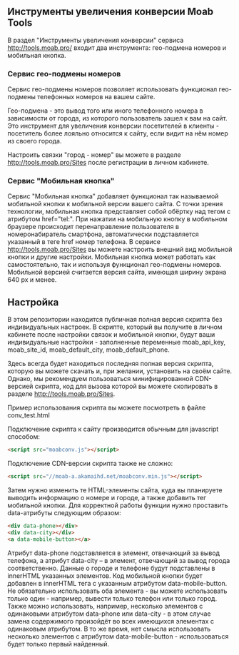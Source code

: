 ## Инструменты увеличения конверсии Moab Tools ##

В раздел "Инструменты увеличения конверсии" сервиса http://tools.moab.pro/ входит два инструмента: гео-подмена номеров и мобильная кнопка.

### Сервис гео-подмены номеров

Сервис гео-подмены номеров позволяет использовать функционал гео-подмены телефонных номеров на вашем сайте.

Гео-подмена - это вывод того или иного телефонного номера в зависимости от города, из которого пользователь зашел к вам на сайт. Это инструмент для увеличения конверсии посетителей в клиенты - посетитель более лояльно относится к сайту, если видит на нём номер из своего города.

Настроить связки "город - номер" вы можете в разделе http://tools.moab.pro/Sites после регистрации в личном кабинете.

### Сервис "Мобильная кнопка"

Сервис "Мобильная кнопка" добавляет функционал так называемой мобильной кнопки к мобильной версии вашего сайта. С точки зрения технологии, мобильная кнопка представляет собой обёртку над тегом <a> с атрибутом href="tel:". При нажатии на мобильную кнопку в мобильном браузере происходит перенаправление пользователя в номеронабиратель смартфона, автоматически подставляется указанный в теге href номер телефона. В сервисе http://tools.moab.pro/Sites вы можете настроить внешний вид мобильной кнопки и другие настройки. Мобильная кнопка может работать как самостоятельно, так и используя функционал гео-подмены номеров. Мобильной версией считается версия сайта, имеющая ширину экрана 640 px и менее.
  
## Настройка

В этом репозитории находится публичная полная версия скрипта без индивидуальных настроек. В скрипте, который вы получите в личном кабинете после настройки связок и мобильной кнопки, будут ваши индивидуальные настройки - заполненные переменные moab_api_key, moab_site_id, moab_default_city, moab_default_phone.

Здесь всегда будет находиться последняя полная версия скрипта, которую вы можете скачать и, при желании, установить на своём сайте. Однако, мы рекомендуем пользоваться минифицированной CDN-версией скрипта, код для вызова которой вы можете скопировать в разделе http://tools.moab.pro/Sites.

Пример использования скрипта вы можете посмотреть в файле conv_test.html

Подключение скрипта к сайту производится обычным для javascript способом:
```html
<script src="moabconv.js"></script>
```
Подключение CDN-версии скрипта также не сложно:
```html
<script src="//moab-a.akamaihd.net/moabconv.min.js"></script>
```

Затем нужно изменить те HTML-элементы сайта, куда вы планируете выводить информацию о номере и городе, а также добавить тег мобильной кнопки. Для корректной работы функции нужно проставить data-атрибуты следующим образом:
```html
<div data-phone></div>
<div data-city></div>
<a data-mobile-button></a>
```
Атрибут data-phone подставляется в элемент, отвечающий за вывод телефона, а атрибут data-city – в элемент, отвечающий за вывод города соответственно. Данные о городе и телефоне будут подставлены в innerHTML указанных элементов.
Код мобильной кнопки будет добавлен в innerHTML тега <a> с указанным атрибутом data-mobile-button.
Не обязательно использовать оба элемента - вы можете использовать только один - например, вывести только телефон или только город. Также можно использовать, например, несколько элементов с одинаковыми атрибутом data-phone или data-city - в этом случае замена содержимого произойдёт во всех имеющихся элементах с одинаковым атрибутом. В то же время, нет смысла использовать несколько элементов <a> с атрибутом data-mobile-button - использоваться будет только первый найденный.
